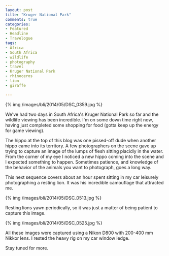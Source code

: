 ```yaml
---
layout: post
title: "Kruger National Park"
comments: true
categories:
- Featured
- Headline
- Travelogue
tags:
- Africa
- South Africa
- wildlife
- photography
- travel
- Kruger National Park
- rhinoceros
- lion
- giraffe

---
```


{% img /images/bli/2014/05/DSC_0359.jpg %}

We've had two days in South Africa's Kruger National Park so far and the wildlife viewing has been incredible. I'm on some down time right now, having just completed some shopping for food (gotta keep up the energy for game viewing). 

<!--more-->

The hippo at the top of this blog was one pissed-off dude when another hippo came into its territory. A few photographers on the scene gave up trying to capture an image of the lumps of flesh sitting placidly in the water. From the corner of my eye I noticed a new hippo coming into the scene and I expected something to happen. Sometimes patience, and knowledge of the behavior of the animals you want to photograph, goes a long way. 

This next sequence covers about an hour spent sitting in my car leisurely photographing a resting lion. It was his incredible camouflage that attracted me. 

{% img /images/bli/2014/05/DSC_0513.jpg %}

Resting lions yawn periodically, so it was just a matter of being patient to capture this image.

{% img /images/bli/2014/05/DSC_0525.jpg %}

All these images were captured using a Nikon D800 with 200-400 mm Nikkor lens. I rested the heavy rig on my car window ledge. 

Stay tuned for more. 




